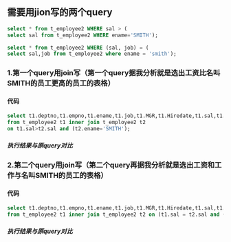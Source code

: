 ## 需要用jion写的两个query
```sql
select * from t_employee2 WHERE sal > (
select sal from t_employee2 WHERE ename='SMITH');

select * from t_employee2 WHERE (sal, job) = (
select sal,job from t_employee2 where ename = 'smith');
```




### 1.第一个query用join写（第一个query据我分析就是选出工资比名叫SMITH的员工更高的员工的表格）
#### 代码
```sql
select t1.deptno,t1.empno,t1.ename,t1.job,t1.MGR,t1.Hiredate,t1.sal,t1.comm           
from t_employee2 t1 inner join t_employee2 t2 
on t1.sal>t2.sal and (t2.ename='SMITH');
```

##### 执行结果与原query对比



### 2.第二个query用join写（第二个query再据我分析就是选出工资和工作与名叫SMITH的员工的表格）
#### 代码
```sql
select t1.deptno,t1.empno,t1.ename,t1.job,t1.MGR,t1.Hiredate,t1.sal,t1.comm          
from t_employee2 t1 inner join t_employee2 t2 on (t1.sal = t2.sal and (t2.ename='SMITH')) AND (t1.job = t2.job and (t2.ename='SMITH'));
```

##### 执行结果与原query对比











